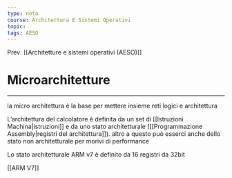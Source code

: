 ```yaml
---
type: nota
course: Architettura E Sistemi Operativi
topic: 
tags: AESO
---
```


Prev: [[Architetture e sistemi operativi (AESO)]]

# Microarchitetture
---


la micro architettura è la base per mettere insieme reti logici e architettura

L’architettura del calcolatore è definita da un set di [[Istruzioni Machina|istruzioni]] e da uno stato
architetturale ([[Programmazione Assembly|registri del architettura]]). altro a questo può esserci anche dello stato non architetturale  per morivi di performance

Lo stato architetturale ARM v7 è definito da 16 registri da 32bit

[[ARM V7]]

